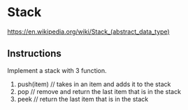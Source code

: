 # Stack

https://en.wikipedia.org/wiki/Stack_(abstract_data_type)

## Instructions

Implement a stack with 3 function.

1. push(item) // takes in an item and adds it to the stack
2. pop // remove and return the last item that is in the stack
3. peek // return the last item that is in the stack
